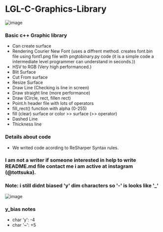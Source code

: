 # LGL-C-Graphics-Library

![image](https://github.com/Duiccni/LGL-C-Graphics-Library/assets/143947543/a68456ea-f5ba-4014-afa5-205cd5048cdc)

### Basic c++ Graphic library
* Can create surface
* Rendering Courier New Font (uses a diffrent method. creates font.bin file using font1.png file with pngtobinary.py code (it is a simple code a intermediate level programmer can understand in seconds.))
* HSV to RGB (Very high performanced.)
* Blit Surface
* Cut From surface
* Resize Surface
* Draw Line (Checking is line in screen)
* Draw straight line (more performance)
* Draw (Circle, rect, fillen rect)
* Point.h header file with lots of operators
* fill_rect() function with alpha (0-255)
* fill (clear) surface or color >> surface (>> operator)
* Dashed Line
* Thickness line

### Details about code
* We writed code acording to ReSharper Syntax rules.

### I am not a writer if someone interested in help to write README.md file contact me i am active at instagram (@tottsuka).

### Note: i still didnt biased 'y' dim characters so '-' is looks like '_'

![image](https://github.com/Duiccni/LGL-C-Graphics-Library/assets/143947543/7758c362-60f2-4b6a-bfa8-6822ed13805e)

### y_bias notes
* char 'y': -4
* char '~': +5
